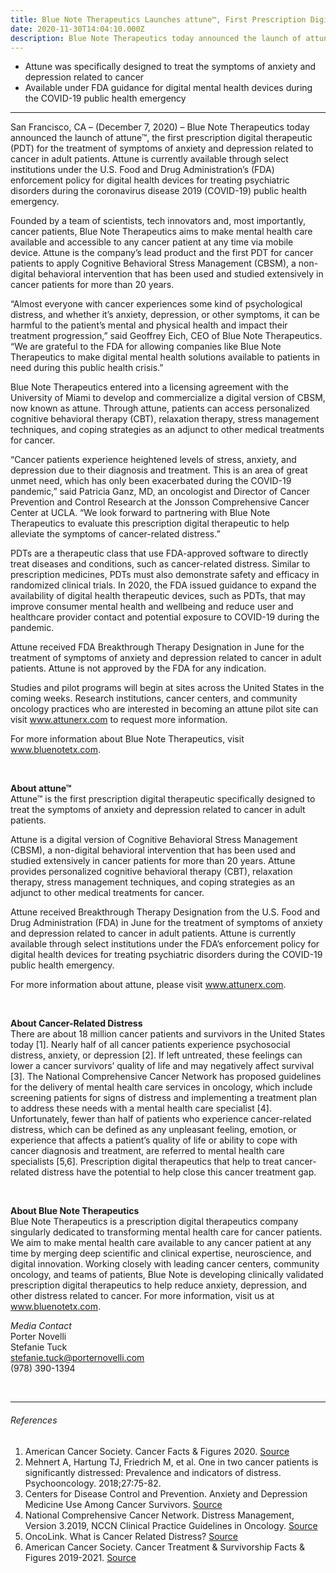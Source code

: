 ```yaml
---
title: Blue Note Therapeutics Launches attune™, First Prescription Digital Therapeutic for Cancer-Related Distress
date: 2020-11-30T14:04:10.000Z
description: Blue Note Therapeutics today announced the launch of attune™, the first prescription digital therapeutic (PDT) for the treatment of symptoms of anxiety and depression related to cancer in adult patients. 
---
```


- Attune was specifically designed to treat the symptoms of anxiety and depression related to cancer 
- Available under FDA guidance for digital mental health devices during the COVID-19 public health emergency

---

San Francisco, CA – (December 7, 2020) – Blue Note Therapeutics today announced the launch of attune™, the first prescription digital therapeutic (PDT) for the treatment of symptoms of anxiety and depression related to cancer in adult patients. Attune is currently available through select institutions under the U.S. Food and Drug Administration’s (FDA) enforcement policy for digital health devices for treating psychiatric disorders during the coronavirus disease 2019 (COVID-19) public health emergency. 


Founded by a team of scientists, tech innovators and, most importantly, cancer patients, Blue Note Therapeutics aims to make mental health care available and accessible to any cancer patient at any time via mobile device. Attune is the company’s lead product and the first PDT for cancer patients to apply Cognitive Behavioral Stress Management (CBSM), a non-digital behavioral intervention that has been used and studied extensively in cancer patients for more than 20 years. 

“Almost everyone with cancer experiences some kind of psychological distress, and whether it’s anxiety, depression, or other symptoms, it can be harmful to the patient’s mental and physical health and impact their treatment progression,” said Geoffrey Eich, CEO of Blue Note Therapeutics. “We are grateful to the FDA for allowing companies like Blue Note Therapeutics to make digital mental health solutions available to patients in need during this public health crisis.” 

Blue Note Therapeutics entered into a licensing agreement with the University of Miami to develop and commercialize a digital version of CBSM, now known as attune. Through attune, patients can access personalized cognitive behavioral therapy (CBT), relaxation therapy, stress management techniques, and coping strategies as an adjunct to other medical treatments for cancer. 
 
“Cancer patients experience heightened levels of stress, anxiety, and depression due to their diagnosis and treatment. This is an area of great unmet need, which has only been exacerbated during the COVID-19 pandemic,” said Patricia Ganz, MD, an oncologist and Director of Cancer Prevention and Control Research at the Jonsson Comprehensive Cancer Center at UCLA. “We look forward to partnering with Blue Note Therapeutics to evaluate this prescription digital therapeutic to help alleviate the symptoms of cancer-related distress.”


PDTs are a therapeutic class that use FDA-approved software to directly treat diseases and conditions, such as cancer-related distress. Similar to prescription medicines, PDTs must also demonstrate safety and efficacy in randomized clinical trials. In 2020, the FDA issued guidance to expand the availability of digital health therapeutic devices, such as PDTs, that may improve consumer mental health and wellbeing and reduce user and healthcare provider contact and potential exposure to COVID-19 during the pandemic.

Attune received FDA Breakthrough Therapy Designation in June for the treatment of symptoms of anxiety and depression related to cancer in adult patients. Attune is not approved by the FDA for any indication. 

Studies and pilot programs will begin at sites across the United States in the coming weeks. Research institutions, cancer centers, and community oncology practices who are interested in becoming an attune pilot site can visit www.attunerx.com to request more information. 

For more information about Blue Note Therapeutics, visit www.bluenotetx.com. 

&nbsp;  

**About attune™**  
Attune™ is the first prescription digital therapeutic specifically designed to treat the symptoms of anxiety and depression related to cancer in adult patients. 

Attune is a digital version of Cognitive Behavioral Stress Management (CBSM), a non-digital behavioral intervention that has been used and studied extensively in cancer patients for more than 20 years. Attune provides personalized cognitive behavioral therapy (CBT), relaxation therapy, stress management techniques, and coping strategies as an adjunct to other medical treatments for cancer.

Attune received Breakthrough Therapy Designation from the U.S. Food and Drug Administration (FDA) in June for the treatment of symptoms of anxiety and depression related to cancer in adult patients. Attune is currently available through select institutions under the FDA’s enforcement policy for digital health devices for treating psychiatric disorders during the COVID-19 public health emergency. 

For more information about attune, please visit www.attunerx.com. 

&nbsp;  

**About Cancer-Related Distress**  
There are about 18 million cancer patients and survivors in the United States today [1]. Nearly half of all cancer patients experience psychosocial distress, anxiety, or depression [2]. If left untreated, these feelings can lower a cancer survivors’ quality of life and may negatively affect survival [3]. The National Comprehensive Cancer Network has proposed guidelines for the delivery of mental health care services in oncology, which include screening patients for signs of distress and implementing a treatment plan to address these needs with a mental health care specialist [4]. Unfortunately, fewer than half of patients who experience cancer-related distress, which can be defined as any unpleasant feeling, emotion, or experience that affects a patient’s quality of life or ability to cope with cancer diagnosis and treatment, are referred to mental health care specialists [5,6]. Prescription digital therapeutics that help to treat cancer-related distress have the potential to help close this cancer treatment gap.  

&nbsp;  

**About Blue Note Therapeutics**  
Blue Note Therapeutics is a prescription digital therapeutics company singularly dedicated to transforming mental health care for cancer patients. We aim to make mental health care available to any cancer patient at any time by merging deep scientific and clinical expertise, neuroscience, and digital innovation. Working closely with leading cancer centers, community oncology, and teams of patients, Blue Note is developing clinically validated prescription digital therapeutics to help reduce anxiety, depression, and other distress related to cancer. For more information, visit us at www.bluenotetx.com.  


_Media Contact_  
Porter Novelli  
Stefanie Tuck  
stefanie.tuck@porternovelli.com  
(978) 390-1394

&nbsp;  

---

###### References 

1. American Cancer Society. Cancer Facts & Figures 2020. [Source](https://www.cancer.org/content/dam/cancer-org/research/cancer-facts-and-statistics/annual-cancer-facts-and-figures/2020/cancer-facts-and-figures-2020.pdf)
2. Mehnert A, Hartung TJ, Friedrich M, et al. One in two cancer patients is significantly distressed: Prevalence and indicators of distress. Psychooncology. 2018;27:75-82.
3. Centers for Disease Control and Prevention. Anxiety and Depression Medicine Use Among Cancer Survivors. [Source](https://www.cdc.gov/cancer/dcpc/research/articles/anxiety_dep_med_survivors.htm)
4. National Comprehensive Cancer Network. Distress Management, Version 3.2019, NCCN Clinical Practice Guidelines in Oncology. [Source](https://jnccn.org/view/journals/jnccn/17/10/article-p1229.xml)
5. OncoLink. What is Cancer Related Distress? [Source](https://www.oncolink.org/support/practical-and-emotional/coping-communication-concerns/what-is-cancer-related-distress)
6. American Cancer Society. Cancer Treatment &amp; Survivorship Facts &amp; Figures 2019-2021. [Source](https://www.cancer.org/content/dam/cancer-org/research/cancer-facts-and-statistics/cancer-treatment-and-survivorship-facts-and-figures/cancer-treatment-and-survivorship-facts-and-figures-2019-2021.pdf)